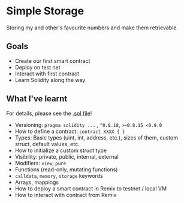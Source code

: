 # Simple Storage

Storing my and other's favourite numbers and make them retrievable.

## Goals

- Create our first smart contract
- Deploy on test net
- Interact with first contract
- Learn Solidity along the way

## What I've learnt

For details, please see the [.sol file](./SimpleStorage.sol)!

- Versioning: `pragma solidity ...` , `^0.8.18`, `>=0.8.15 <0.9.0`
- How to define a contract: `contract XXXX { }`
- Types: Basic types (uint, int, address, etc.), sizes of them, custom struct, default values, etc.
- How to initialize a custom struct type
- Visibility: private, public, internal, external
- Modifiers: `view`, `pure`
- Functions (read-only, mutating functions)
- `calldata`, `memory`, `storage` keywords
- Arrays, mappings
- How to deploy a smart contract in Remix to testnet / local VM
- How to interact with contract from Remix
